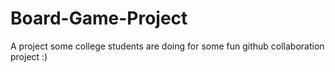# Board-Game-Project
A project some college students are doing for some fun github collaboration project :)
